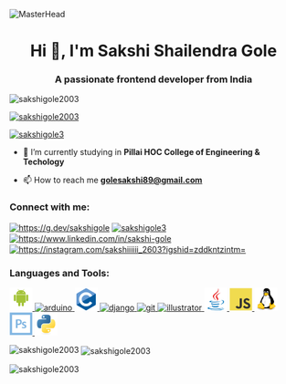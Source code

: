 ![MasterHead](https://visme.co/blog/wp-content/uploads/2020/03/animation-software-header-wide.gif)
<h1 align="center">Hi 👋, I'm Sakshi Shailendra Gole</h1>
<h3 align="center">A passionate frontend developer from India</h3>

<p align="left"> <img src="https://komarev.com/ghpvc/?username=sakshigole2003&label=Profile%20views&color=0e75b6&style=flat" alt="sakshigole2003" /> </p>

<p align="left"> <a href="https://github.com/ryo-ma/github-profile-trophy"><img src="https://github-profile-trophy.vercel.app/?username=sakshigole2003" alt="sakshigole2003" /></a> </p>

<p align="left"> <a href="https://twitter.com/sakshigole3" target="blank"><img src="https://img.shields.io/twitter/follow/sakshigole3?logo=twitter&style=for-the-badge" alt="sakshigole3" /></a> </p>

- 🌱 I’m currently studying in **Pillai HOC College of Engineering & Techology**

- 📫 How to reach me **golesakshi89@gmail.com**

<h3 align="left">Connect with me:</h3>
<p align="left">
<a href="https://dev.to/https://g.dev/sakshigole" target="blank"><img align="center" src="https://raw.githubusercontent.com/rahuldkjain/github-profile-readme-generator/master/src/images/icons/Social/devto.svg" alt="https://g.dev/sakshigole" height="30" width="40" /></a>
<a href="https://twitter.com/sakshigole3" target="blank"><img align="center" src="https://raw.githubusercontent.com/rahuldkjain/github-profile-readme-generator/master/src/images/icons/Social/twitter.svg" alt="sakshigole3" height="30" width="40" /></a>
<a href="https://linkedin.com/in/https://www.linkedin.com/in/sakshi-gole" target="blank"><img align="center" src="https://raw.githubusercontent.com/rahuldkjain/github-profile-readme-generator/master/src/images/icons/Social/linked-in-alt.svg" alt="https://www.linkedin.com/in/sakshi-gole" height="30" width="40" /></a>
<a href="https://instagram.com/https://instagram.com/sakshiiiiii_2603?igshid=zddkntzintm=" target="blank"><img align="center" src="https://raw.githubusercontent.com/rahuldkjain/github-profile-readme-generator/master/src/images/icons/Social/instagram.svg" alt="https://instagram.com/sakshiiiiii_2603?igshid=zddkntzintm=" height="30" width="40" /></a>
</p>

<h3 align="left">Languages and Tools:</h3>
<p align="left"> <a href="https://developer.android.com" target="_blank" rel="noreferrer"> <img src="https://raw.githubusercontent.com/devicons/devicon/master/icons/android/android-original-wordmark.svg" alt="android" width="40" height="40"/> </a> <a href="https://www.arduino.cc/" target="_blank" rel="noreferrer"> <img src="https://cdn.worldvectorlogo.com/logos/arduino-1.svg" alt="arduino" width="40" height="40"/> </a> <a href="https://www.cprogramming.com/" target="_blank" rel="noreferrer"> <img src="https://raw.githubusercontent.com/devicons/devicon/master/icons/c/c-original.svg" alt="c" width="40" height="40"/> </a> <a href="https://www.djangoproject.com/" target="_blank" rel="noreferrer"> <img src="https://cdn.worldvectorlogo.com/logos/django.svg" alt="django" width="40" height="40"/> </a> <a href="https://git-scm.com/" target="_blank" rel="noreferrer"> <img src="https://www.vectorlogo.zone/logos/git-scm/git-scm-icon.svg" alt="git" width="40" height="40"/> </a> <a href="https://www.adobe.com/in/products/illustrator.html" target="_blank" rel="noreferrer"> <img src="https://www.vectorlogo.zone/logos/adobe_illustrator/adobe_illustrator-icon.svg" alt="illustrator" width="40" height="40"/> </a> <a href="https://www.java.com" target="_blank" rel="noreferrer"> <img src="https://raw.githubusercontent.com/devicons/devicon/master/icons/java/java-original.svg" alt="java" width="40" height="40"/> </a> <a href="https://developer.mozilla.org/en-US/docs/Web/JavaScript" target="_blank" rel="noreferrer"> <img src="https://raw.githubusercontent.com/devicons/devicon/master/icons/javascript/javascript-original.svg" alt="javascript" width="40" height="40"/> </a> <a href="https://www.linux.org/" target="_blank" rel="noreferrer"> <img src="https://raw.githubusercontent.com/devicons/devicon/master/icons/linux/linux-original.svg" alt="linux" width="40" height="40"/> </a> <a href="https://www.photoshop.com/en" target="_blank" rel="noreferrer"> <img src="https://raw.githubusercontent.com/devicons/devicon/master/icons/photoshop/photoshop-line.svg" alt="photoshop" width="40" height="40"/> </a> <a href="https://www.python.org" target="_blank" rel="noreferrer"> <img src="https://raw.githubusercontent.com/devicons/devicon/master/icons/python/python-original.svg" alt="python" width="40" height="40"/> </a> </p>

<p><img align="left" src="https://github-readme-stats.vercel.app/api/top-langs?username=sakshigole2003&show_icons=true&locale=en&layout=compact" alt="sakshigole2003" /></p>

<p>&nbsp;<img align="center" src="https://github-readme-stats.vercel.app/api?username=sakshigole2003&show_icons=true&locale=en" alt="sakshigole2003" /></p>

<p><img align="center" src="https://github-readme-streak-stats.herokuapp.com/?user=sakshigole2003&" alt="sakshigole2003" /></p>
